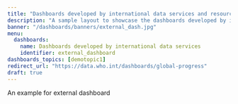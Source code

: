 ```yaml
---
title: "Dashboards developed by international data services and resources"
description: "A sample layout to showcase the dashboards developed by international data services and resource"
banner: "/dashboards/banners/external_dash.jpg"
menu:
  dashboards:
    name: Dashboards developed by international data services
    identifier: external_dashboard
dashboards_topics: [demotopic1]
redirect_url: "https://data.who.int/dashboards/global-progress"
draft: true
---
```


An example for external dashboard
